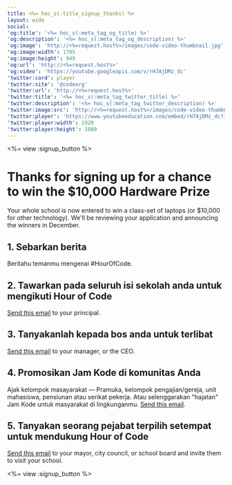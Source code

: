 ```yaml
---
title: <%= hoc_s(:title_signup_thanks) %>
layout: wide
social:
'og:title': '<%= hoc_s(:meta_tag_og_title) %>'
'og:description': '<%= hoc_s(:meta_tag_og_description) %>'
'og:image': 'http://<%=request.host%>/images/code-video-thumbnail.jpg'
'og:image:width': 1705
'og:image:height': 949
'og:url': 'http://<%=request.host%>'
'og:video': 'https://youtube.googleapis.com/v/rH7AjDMz_dc'
'twitter:card': player
'twitter:site': '@codeorg'
'twitter:url': 'http://<%=request.host%>'
'twitter:title': '<%= hoc_s(:meta_tag_twitter_title) %>'
'twitter:description': '<%= hoc_s(:meta_tag_twitter_description) %>'
'twitter:image:src': 'http://<%=request.host%>/images/code-video-thumbnail.jpg'
'twitter:player': 'https://www.youtubeeducation.com/embed/rH7AjDMz_dc?iv_load_policy=3&rel=0&autohide=1&showinfo=0'
'twitter:player:width': 1920
'twitter:player:height': 1080
---
```


<%= view :signup_button %>

# Thanks for signing up for a chance to win the $10,000 Hardware Prize

Your whole school is now entered to win a class-set of laptops (or $10,000 for other technology). We'll be reviewing your application and announcing the winners in December.

## 1. Sebarkan berita

Beritahu temanmu mengenai #HourOfCode.

## 2. Tawarkan pada seluruh isi sekolah anda untuk mengikuti Hour of Code

[Send this email](<%= resolve_url('/resources#email') %>) to your principal.

## 3. Tanyakanlah kepada bos anda untuk terlibat

[Send this email](<%= resolve_url('/resources#email') %>) to your manager, or the CEO.

## 4. Promosikan Jam Kode di komunitas Anda

Ajak kelompok masayarakat — Pramuka, kelompok pengajian/gereja, unit mahasiswa, pensiunan atau serikat pekerja. Atau selenggarakan "hajatan" Jam Kode untuk masyarakat di lingkunganmu. [Send this email](<%= resolve_url('/resources#email') %>).

## 5. Tanyakan seorang pejabat terpilih setempat untuk mendukung Hour of Code

[Send this email](<%= resolve_url('/resources#politicians') %>) to your mayor, city council, or school board and invite them to visit your school.

<%= view :signup_button %>